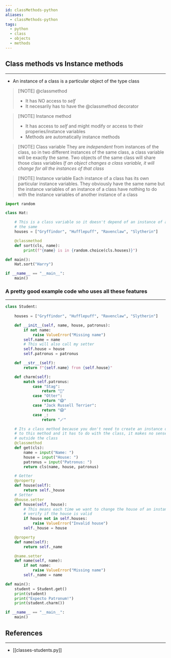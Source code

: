 ```yaml
---
id: classMethods-python
aliases:
  - classMethods-python
tags:
  - python
  - class
  - objects
  - methods
---
```

## Class methods vs Instance methods
---
- An instance of a class is a particular object of the type class

> [!NOTE] @classmethod
> - It has NO access to *self*
> - It necesarily has to have the @classmethod decorator


> [!NOTE] Instance method
> - It has access to *self* and might modify or access to their properies/instance variables
> - Methods are automatically instance methods


> [!NOTE] Class variable
> They are *independent* from instances of the class, so in two different instances of the same class, a class variable will be exactly the same.
> Two objects of the same class will share those class variables
> *If an object changes a class variable, it will change for all the instances of that class*


> [!NOTE] Instance variable
> Each instance of a class has its own particular instance variables. They obviously have the same name but the instance variables of an instance of a class have nothing to do with the instance variables of another instance of a class


```python
import random

class Hat:

    # This is a class variable so it doesn't depend of an instance of a class, it will be always
    # the same
    houses = ["Gryffindor", "Hufflepuff", "Ravenclaw", "Slytherin"]

    @classmethod
    def sort(cls, name):
        print(f"{name} is in {random.choice(cls.houses)}")

def main():
    Hat.sort("Harry")

if __name__ == "__main__":
    main()

```


### A pretty good example code who uses all these features
---
```python
class Student:
    
    houses = ["Gryffindor", "Hufflepuff", "Ravenclaw", "Slytherin"]

    def __init__(self, name, house, patronus):
        if not name:
            raise ValueError("Missing name")
        self.name = name
        # This will also call my setter
        self.house = house
        self.patronus = patronus

    def __str__(self):
        return f"{self.name} from {self.house}"

    def charm(self):
        match self.patronus:
            case "Stag":
                return "🥶"
            case "Otter":
                return "😱"
            case "Jack Russell Terrier":
                return "😱"
            case _:
                return "🪄"

    # Its a class method because you don't need to create an instance of a class Student to call
    # to this method and it has to do with the class, it makes no sense to have it 
    # outside the class
    @classmethod
    def get(cls):
        name = input("Name: ")
        house = input("House: ")
        patronus = input("Patronus: ")
        return cls(name, house, patronus)

    # Getter
    @property
    def house(self):
        return self._house
    # Setter
    @house.setter
    def house(self, house):
        # This means each time we want to change the house of an instance of an object, this will
        # verify if the house is valid
        if house not in self.houses:
            raise ValueError("Invalid house")
        self._house = house

    @property
    def name(self):
        return self._name

    @name.setter
    def name(self, name):
        if not name:
            raise ValueError("Missing name")
        self._name = name

def main():
    student = Student.get()
    print(student)
    print("Expecto Patronum!")
    print(student.charm())

if __name__ == "__main__":
    main()

```

## References
---
- [[classes-students.py]]
